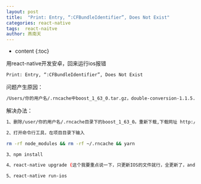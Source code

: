 ```yaml
---
layout: post
title:  "Print: Entry, “:CFBundleIdentifier”, Does Not Exist"
categories: react-native
tags:  react-naitve
author: 燕南天
---
```


* content
{:toc}

用react-native开发安卓，回来运行ios报错

```bash
Print: Entry, “:CFBundleIdentifier”, Does Not Exist
```

问题产生原因：

```bash
/Users/你的用户名/.rncache中boost_1_63_0.tar.gz，double-conversion-1.1.5.tar.gz，folly-2016.09.26.00.tar.gz，glog-0.3.4.tar.gz文件不完整。或者node_modules/react-native/third-party 文件不完整。
```

解决办法：

```bash
1、删除/user/你的用户名/.rncache目录下的boost_1_63_0。重新下载,下载网址 http://www.boost.org/users/history/version_1_63_0.html

2、打开命令行工具，在项目目录下输入

rm -rf node_modules && rm -rf ~/.rncache && yarn

3、npm install 

4、react-native upgrade (这个我要重点说一下，只更新IOS的文件就行，全更新了，android的别给人家动。)

5、react-native run-ios

```


